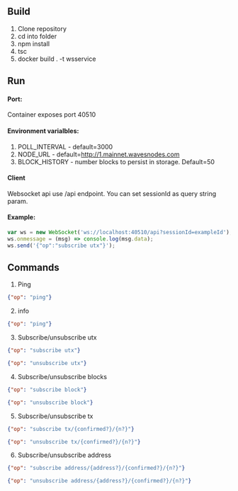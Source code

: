 ## Build

1. Clone repository
2. cd into folder
3. npm install
4. tsc
5. docker build . -t wsservice

## Run

#### Port:
Container exposes port 40510

#### Environment varialbles:
1. POLL_INTERVAL - default=3000
2. NODE_URL - default=http://1.mainnet.wavesnodes.com 
3. BLOCK_HISTORY - number blocks to persist in storage. Default=50

#### Client
Websocket api use /api endpoint. You can set sessionId as query string param.
#### Example:
```javascript
var ws = new WebSocket('ws://localhost:40510/api?sessionId=exampleId');
ws.onmessage = (msg) => console.log(msg.data);
ws.send('{"op":"subscribe utx"}');
```
## Commands
1. Ping
```json
{"op": "ping"}
```
2. info
```json
{"op": "ping"}
```
3. Subscribe/unsubscribe utx
```json
{"op": "subscribe utx"}
```
```json
{"op": "unsubscribe utx"}
```
4. Subscribe/unsubscribe blocks
```json
{"op": "subscribe block"}
```
```json
{"op": "unsubscribe block"}
```
5. Subscribe/unsubscribe tx
```json
{"op": "subscribe tx/{confirmed?}/{n?}"}
```
```json
{"op": "unsubscribe tx/{confirmed?}/{n?}"}
```
6. Subscribe/unsubscribe address
```json
{"op": "subscribe address/{address?}/{confirmed?}/{n?}"}
```
```json
{"op": "unsubscribe address/{address?}/{confirmed?}/{n?}"}
```